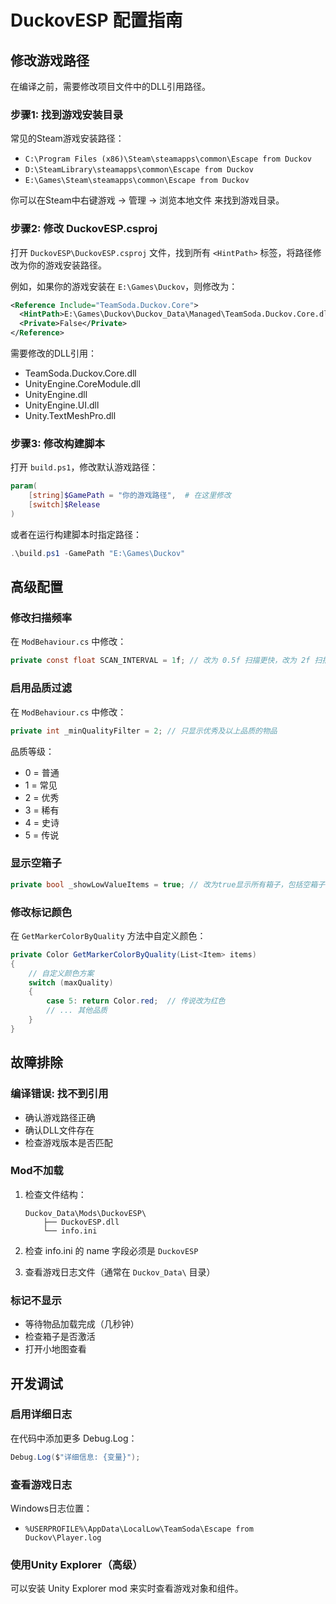 # DuckovESP 配置指南

## 修改游戏路径

在编译之前，需要修改项目文件中的DLL引用路径。

### 步骤1: 找到游戏安装目录

常见的Steam游戏安装路径：
- `C:\Program Files (x86)\Steam\steamapps\common\Escape from Duckov`
- `D:\SteamLibrary\steamapps\common\Escape from Duckov`
- `E:\Games\Steam\steamapps\common\Escape from Duckov`

你可以在Steam中右键游戏 -> 管理 -> 浏览本地文件 来找到游戏目录。

### 步骤2: 修改 DuckovESP.csproj

打开 `DuckovESP\DuckovESP.csproj` 文件，找到所有 `<HintPath>` 标签，将路径修改为你的游戏安装路径。

例如，如果你的游戏安装在 `E:\Games\Duckov`，则修改为：

```xml
<Reference Include="TeamSoda.Duckov.Core">
  <HintPath>E:\Games\Duckov\Duckov_Data\Managed\TeamSoda.Duckov.Core.dll</HintPath>
  <Private>False</Private>
</Reference>
```

需要修改的DLL引用：
- TeamSoda.Duckov.Core.dll
- UnityEngine.CoreModule.dll
- UnityEngine.dll
- UnityEngine.UI.dll
- Unity.TextMeshPro.dll

### 步骤3: 修改构建脚本

打开 `build.ps1`，修改默认游戏路径：

```powershell
param(
    [string]$GamePath = "你的游戏路径",  # 在这里修改
    [switch]$Release
)
```

或者在运行构建脚本时指定路径：

```powershell
.\build.ps1 -GamePath "E:\Games\Duckov"
```

## 高级配置

### 修改扫描频率

在 `ModBehaviour.cs` 中修改：

```csharp
private const float SCAN_INTERVAL = 1f; // 改为 0.5f 扫描更快，改为 2f 扫描更慢
```

### 启用品质过滤

在 `ModBehaviour.cs` 中修改：

```csharp
private int _minQualityFilter = 2; // 只显示优秀及以上品质的物品
```

品质等级：
- 0 = 普通
- 1 = 常见
- 2 = 优秀
- 3 = 稀有
- 4 = 史诗
- 5 = 传说

### 显示空箱子

```csharp
private bool _showLowValueItems = true; // 改为true显示所有箱子，包括空箱子
```

### 修改标记颜色

在 `GetMarkerColorByQuality` 方法中自定义颜色：

```csharp
private Color GetMarkerColorByQuality(List<Item> items)
{
    // 自定义颜色方案
    switch (maxQuality)
    {
        case 5: return Color.red;  // 传说改为红色
        // ... 其他品质
    }
}
```

## 故障排除

### 编译错误: 找不到引用

- 确认游戏路径正确
- 确认DLL文件存在
- 检查游戏版本是否匹配

### Mod不加载

1. 检查文件结构：
   ```
   Duckov_Data\Mods\DuckovESP\
       ├── DuckovESP.dll
       └── info.ini
   ```

2. 检查 info.ini 的 name 字段必须是 `DuckovESP`

3. 查看游戏日志文件（通常在 `Duckov_Data\` 目录）

### 标记不显示

- 等待物品加载完成（几秒钟）
- 检查箱子是否激活
- 打开小地图查看

## 开发调试

### 启用详细日志

在代码中添加更多 Debug.Log：

```csharp
Debug.Log($"详细信息: {变量}");
```

### 查看游戏日志

Windows日志位置：
- `%USERPROFILE%\AppData\LocalLow\TeamSoda\Escape from Duckov\Player.log`

### 使用Unity Explorer（高级）

可以安装 Unity Explorer mod 来实时查看游戏对象和组件。
